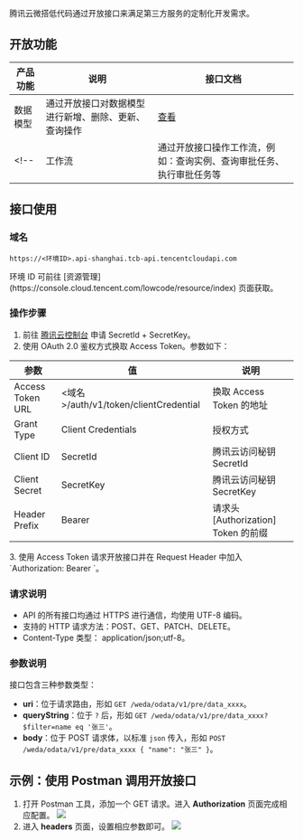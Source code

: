 腾讯云微搭低代码通过开放接口来满足第三方服务的定制化开发需求。

## 开放功能

| 产品功能 | 说明 | 接口文档 |
|---------|---------|---------|
| 数据模型 | 通过开放接口对数据模型进行新增、删除、更新、查询操作 | [查看]() |
<!-- | 工作流| 通过开放接口操作工作流，例如：查询实例、查询审批任务、执行审批任务等 | | -->

## 接口使用

### 域名

```
https://<环境ID>.api-shanghai.tcb-api.tencentcloudapi.com
```


<dx-alert infotype="explain" title="">
环境 ID 可前往 [资源管理](https://console.cloud.tencent.com/lowcode/resource/index) 页面获取。
</dx-alert>

### 操作步骤

1. 前往 [腾讯云控制台](https://console.cloud.tencent.com/cam/capi) 申请 SecretId + SecretKey。
2. 使用 OAuth 2.0 鉴权方式换取 Access Token。参数如下：
<table>
<thead>
<tr>
<th>参数</th>
<th>值</th>
<th>说明</th>
</tr>
</thead>
<tbody><tr>
<td>Access Token URL</td>
<td>&lt;域名&gt;/auth/v1/token/clientCredential</td>
<td>换取 Access Token 的地址</td>
</tr>
<tr>
<td>Grant Type</td>
<td>Client Credentials</td>
<td>授权方式</td>
</tr>
<tr>
<td>Client ID</td>
<td>SecretId</td>
<td>腾讯云访问秘钥 SecretId</td>
</tr>
<tr>
<td>Client Secret</td>
<td>SecretKey</td>
<td>腾讯云访问秘钥 SecretKey</td>
</tr>
<tr>
<td>Header Prefix</td>
<td>Bearer</td>
<td>请求头 [Authorization]  Token 的前缀</td>
</tr>
</tbody></table>
3. 使用 Access Token 请求开放接口并在 Request Header 中加入 `Authorization: Bearer <Access Token>`。

### 请求说明

- API 的所有接口均通过 HTTPS 进行通信，均使用 UTF-8 编码。
- 支持的 HTTP 请求方法：POST、GET、PATCH、DELETE。
- Content-Type 类型： application/json;utf-8。

### 参数说明

接口包含三种参数类型：

- **uri**：位于请求路由，形如 `GET /weda/odata/v1/pre/data_xxxx`。
- **queryString**：位于 `?` 后，形如 `GET /weda/odata/v1/pre/data_xxxx?$filter=name eq '张三'`。
- **body**：位于 POST 请求体，以标准 `json` 传入，形如 `POST /weda/odata/v1/pre/data_xxxx { "name": "张三" }`。


## 示例：使用 Postman 调用开放接口
1. 打开 Postman 工具，添加一个 GET 请求。进入 **Authorization** 页面完成相应配置。
![](https://qcloudimg.tencent-cloud.cn/raw/3d826dc2e851bbdb91bdc114ccc03b07.png)
2. 进入 **headers** 页面，设置相应参数即可。
![](https://qcloudimg.tencent-cloud.cn/raw/4936c09f61d694d4ba18875705e9199d.png)


